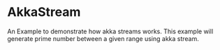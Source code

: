 # AkkaStream
An Example to demonstrate how akka streams works. This example will generate prime number between a given range using akka stream.

